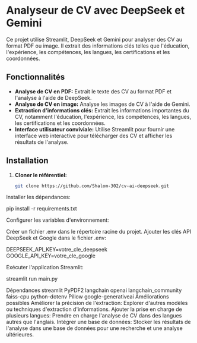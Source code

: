 # Analyseur de CV avec DeepSeek et Gemini

Ce projet utilise Streamlit, DeepSeek et Gemini pour analyser des CV au format PDF ou image. Il extrait des informations clés telles que l'éducation, l'expérience, les compétences, les langues, les certifications et les coordonnées.

## Fonctionnalités

* **Analyse de CV en PDF:** Extrait le texte des CV au format PDF et l'analyse à l'aide de DeepSeek.
* **Analyse de CV en image:**  Analyse les images de CV à l'aide de Gemini.
* **Extraction d'informations clés:**  Extrait les informations importantes du CV, notamment l'éducation, l'expérience, les compétences, les langues, les certifications et les coordonnées.
* **Interface utilisateur conviviale:**  Utilise Streamlit pour fournir une interface web interactive pour télécharger des CV et afficher les résultats de l'analyse.

## Installation

1. **Cloner le référentiel:**
   ```bash
   git clone https://github.com/Shalom-302/cv-ai-deepseek.git

Installer les dépendances:

pip install -r requirements.txt

Configurer les variables d'environnement:

Créer un fichier .env dans le répertoire racine du projet.
Ajouter les clés API DeepSeek et Google dans le fichier .env:

DEEPSEEK_API_KEY=votre_cle_deepseek
GOOGLE_API_KEY=votre_cle_google

Exécuter l'application Streamlit:

streamlit run main.py


Dépendances
streamlit
PyPDF2
langchain
openai
langchain_community
faiss-cpu
python-dotenv
Pillow
google-generativeai
Améliorations possibles
Améliorer la précision de l'extraction: Explorer d'autres modèles ou techniques d'extraction d'informations.
Ajouter la prise en charge de plusieurs langues: Prendre en charge l'analyse de CV dans des langues autres que l'anglais.
Intégrer une base de données: Stocker les résultats de l'analyse dans une base de données pour une recherche et une analyse ultérieures.
